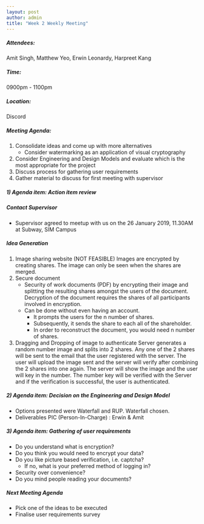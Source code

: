 ```yaml
---
layout: post
author: admin
title: "Week 2 Weekly Meeting"
---
```


##### Attendees:
Amit Singh, Matthew Yeo, Erwin Leonardy, Harpreet Kang

##### Time:
0900pm - 1100pm

##### Location: 
Discord

##### Meeting Agenda:
1. Consolidate ideas and come up with more alternatives
	- Consider watermarking as an application of visual cryptography
2. Consider Engineering and Design Models and evaluate which is the most appropriate for the project
3. Discuss process for gathering user requirements
4. Gather material to discuss for first meeting with supervisor

##### 1) Agenda item: Action item review

##### Contact Supervisor
- Supervisor agreed to meetup with us on the 26 January 2019, 11.30AM at Subway, SIM Campus

##### Idea Generation
1. Image sharing website (NOT FEASIBLE)
Images are encrypted by creating shares. The image can only be seen when the shares are merged.
2. Secure document
	* Security of work documents (PDF) by encrypting their image and splitting the resulting shares amongst the users of the document. Decryption of the document requires the shares of all participants involved in encryption.
	* Can be done without even having an account.
		- It prompts the users for the n number of shares.
		- Subsequently, it sends the share to each all of the shareholder.
		- In order to reconstruct the document, you would need n number of shares.
3. Dragging and Dropping of image to authenticate
Server generates a random number image and splits into 2 shares. Any one of the 2 shares will be sent to the email that the user registered with the server. The user will upload the image sent and the server will verify after combining the 2 shares into one again. The server will show the image and the user will key in the number. The number key will be verified with the Server and if the verification is successful, the user is authenticated.

##### 2) Agenda item: Decision on the Engineering and Design Model
- Options presented were Waterfall and RUP. Waterfall chosen. 
- Deliverables PIC (Person-In-Charge) : Erwin & Amit

##### 3) Agenda item: Gathering of user requirements
- Do you understand what is encryption?
- Do you think you would need to encrypt your data?
- Do you like picture based verification, i.e. captcha?
	- If no, what is your preferred method of logging in?
- Security over convenience?
- Do you mind people reading your documents?

##### Next Meeting Agenda
- Pick one of the ideas to be executed
- Finalise user requirements survey
